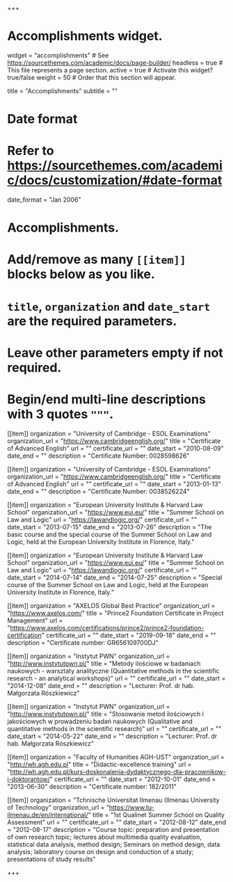 +++
# Accomplishments widget.
widget = "accomplishments"  # See https://sourcethemes.com/academic/docs/page-builder/
headless = true  # This file represents a page section.
active = true  # Activate this widget? true/false
weight = 50  # Order that this section will appear.

title = "Accomplish&shy;ments"
subtitle = ""

# Date format
#   Refer to https://sourcethemes.com/academic/docs/customization/#date-format
date_format = "Jan 2006"

# Accomplishments.
#   Add/remove as many `[[item]]` blocks below as you like.
#   `title`, `organization` and `date_start` are the required parameters.
#   Leave other parameters empty if not required.
#   Begin/end multi-line descriptions with 3 quotes `"""`.

[[item]]
  organization = "University of Cambridge - ESOL Examinations"
  organization_url = "https://www.cambridgeenglish.org/"
  title = "Certificate of Advanced English"
  url = ""
  certificate_url = ""
  date_start = "2010-08-09"
  date_end = ""
  description = "Certificate Number: 0028598626"

[[item]]
  organization = "University of Cambridge - ESOL Examinations"
  organization_url = "https://www.cambridgeenglish.org/"
  title = "Certificate of Advanced English"
  url = ""
  certificate_url = ""
  date_start = "2013-01-13"
  date_end = ""
  description = "Certificate Number: 0038526224"

[[item]]
  organization = "European University Institute & Harvard Law School"
  organization_url = "https://www.eui.eu/"
  title = "Summer School on Law and Logic"
  url = "https://lawandlogic.org/"
  certificate_url = ""
  date_start = "2013-07-15"
  date_end = "2013-07-26"
  description = "The basic course and the special course of the Summer School on Law and Logic, held at the European University Institute in Florence, Italy."

[[item]]
  organization = "European University Institute & Harvard Law School"
  organization_url = "https://www.eui.eu/"
  title = "Summer School on Law and Logic"
  url = "https://lawandlogic.org/"
  certificate_url = ""
  date_start = "2014-07-14"
  date_end = "2014-07-25"
  description = "Special course of the Summer School on Law and Logic, held at the European University Institute in Florence, Italy."

[[item]]
  organization = "AXELOS Global Best Practice"
  organization_url = "https://www.axelos.com/"
  title = "Prince2 Foundation Certificate in Project Management"
  url = "https://www.axelos.com/certifications/prince2/prince2-foundation-certification"
  certificate_url = ""
  date_start = "2019-09-18"
  date_end = ""
  description = "Certificate number: GR656109700DJ"

[[item]]
  organization = "Instytut PWN"
  organization_url = "http://www.instytutpwn.pl/"
  title = "Metody ilościowe w badaniach naukowych - warsztaty analityczne (Quantitative methods in the scientific research - an analytical workshops)"
  url = ""
  certificate_url = ""
  date_start = "2014-12-08"
  date_end = ""
  description = "Lecturer: Prof. dr hab. Małgorzata Rószkiewicz"

[[item]]
  organization = "Instytut PWN"
  organization_url = "http://www.instytutpwn.pl/"
  title = "Stosowanie metod ilościowych i jakościowych w prowadzeniu badań naukowych (Qualitative and quantitative methods in the scientific research)"
  url = ""
  certificate_url = ""
  date_start = "2014-05-22"
  date_end = ""
  description = "Lecturer: Prof. dr hab. Małgorzata Rószkiewicz"
  
[[item]]
  organization = "Faculty of Humanities AGH-UST"
  organization_url = "http://wh.agh.edu.pl"
  title = "Didactic-excellence training"
  url = "http://wh.agh.edu.pl/kurs-doskonalenia-dydaktycznego-dla-pracownikow-i-doktorantow/"
  certificate_url = ""
  date_start = "2012-10-01"
  date_end = "2013-06-30"
  description = "Certificate number: 182/2011"
  
 [[item]]
  organization = "Tchnische Universitat Ilmenau (Ilmenau University of Technology"
  organization_url = "https://www.tu-ilmenau.de/en/international/"
  title = "1st Qualinet Summer School on Quality Assessment"
  url = ""
  certificate_url = ""
  date_start = "2012-08-12"
  date_end = "2012-08-17"
  description = "Course topic: preparation and presentation of own research topic; lectures about multimedia quality evaluation, statistical data analysis, method design; Seminars on method design, data analysis; laboratory course on design and conduction of a study; presentations of study results"
  
+++
